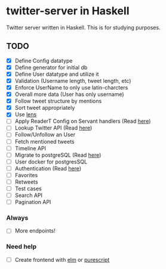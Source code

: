 # twitter-server in Haskell

Twitter server written in Haskell. This is for studying purposes.

## TODO

- [x] Define Config datatype
- [x] Define generator for initial db
- [x] Define User datatype and utilize it
- [x] Validation (Username length, tweet length, etc)
- [x] Enforce UserName to only use latin-charcters
- [x] Overall more data (User has only username)
- [x] Follow tweet structure by mentions
- [x] Sort tweet appropriately
- [x] Use [lens](http://hackage.haskell.org/package/lens)
- [ ] Apply ReaderT Config on Servant handlers (Read [here](https://haskell-servant.readthedocs.io/en/stable/cookbook/using-custom-monad/UsingCustomMonad.html))
- [ ] Lookup Twitter API (Read [here](https://developer.twitter.com/))
- [ ] Follow/Unfollow an User
- [ ] Fetch mentioned tweets
- [ ] Timeline API
- [ ] Migrate to postgreSQL (Read [here](https://www.yesodweb.com/book/persistent#persistent_something_besides_sqlite))
- [ ] User docker for postgresSQL
- [ ] Authentication (Read [here](https://haskell-servant.readthedocs.io/en/stable/tutorial/Authentication.html))
- [ ] Favorites
- [ ] Retweets
- [ ] Test cases
- [ ] Search API
- [ ] Pagination API

### Always
- [ ] More endpoints!

### Need help
- [ ] Create frontend with [elm](https://elm-lang.org/) or [purescript](http://www.purescript.org/)